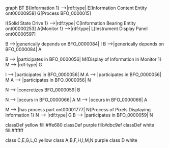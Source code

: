 graph BT
B{Information 1} -->|rdf:type| E[Information Content Entity
ont00000958]
G[Process
BFO_0000015]

I{Solid State Drive 1} -->|rdf:type| C[Information Bearing Entity
ont00000253]
A{Monitor 1} -->|rdf:type| L[Instrument Display Panel
ont00000597]

B -->|generically depends on
BFO_0000084| I
B -->|generically depends on
BFO_0000084| A

B --> |participates in
BFO_0000056| M{Display of Information in Monitor 1}
M --> |rdf:type| G

I --> |participates in
BFO_0000056| M
A --> |participates in
BFO_0000056| M
A --> |participates in
BFO_0000056| N

N --> |concretizes
BFO_0000059| B

N --> |occurs in
BFO_0000066| A
M --> |occurs in
BFO_0000066| A

M --> |has process part
ont00001777| N{Process of Pixels Displaying Information 1}
N --> |rdf:type| G
B --> |participates in
BFO_0000059| N

classDef yellow fill:#ffe680
classDef purple fill:#dbc9ef
classDef white fill:#ffffff

class C,E,G,L,O yellow
class A,B,F,H,I,M,N purple
class D white
